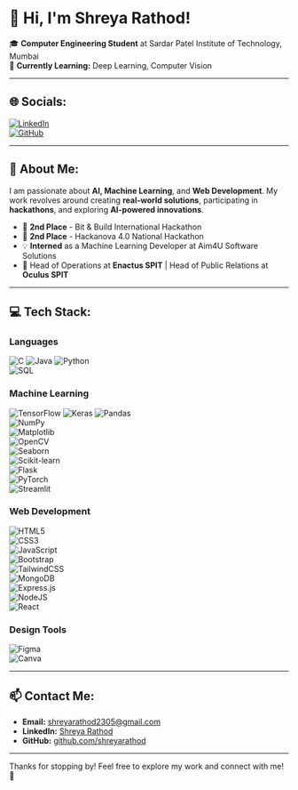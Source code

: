 # 👋 Hi, I'm Shreya Rathod!  
🎓 **Computer Engineering Student** at Sardar Patel Institute of Technology, Mumbai  
🚀 **Currently Learning:** Deep Learning, Computer Vision  

---

## 🌐 Socials:
[![LinkedIn](https://img.shields.io/badge/LinkedIn-%230077B5.svg?style=for-the-badge&logo=linkedin&logoColor=white)](https://www.linkedin.com/in/shreya-rathod-155364278/)  
[![GitHub](https://img.shields.io/badge/GitHub-%2312100E.svg?style=for-the-badge&logo=github&logoColor=white)](https://github.com/shreyarathod)  

---

## 💼 About Me:
I am passionate about **AI, Machine Learning**, and **Web Development**. My work revolves around creating **real-world solutions**, participating in **hackathons**, and exploring **AI-powered innovations**.  

- 🥈 **2nd Place** - Bit & Build International Hackathon
- 🥈 **2nd Place** - Hackanova 4.0 National Hackathon
- 💡 **Interned** as a Machine Learning Developer at Aim4U Software Solutions  
- 👥 Head of Operations at **Enactus SPIT** | Head of Public Relations at **Oculus SPIT**

---

## 💻 Tech Stack:
### Languages
![C](https://img.shields.io/badge/c-%2300599C.svg?style=for-the-badge&logo=c&logoColor=white) 
![Java](https://img.shields.io/badge/java-%23ED8B00.svg?style=for-the-badge&logo=openjdk&logoColor=white) 
![Python](https://img.shields.io/badge/python-3670A0?style=for-the-badge&logo=python&logoColor=ffdd54)  
![SQL](https://img.shields.io/badge/sql-%2300746A.svg?style=for-the-badge&logo=sql&logoColor=white)  

### Machine Learning
![TensorFlow](https://img.shields.io/badge/TensorFlow-%23FF6F00.svg?style=for-the-badge&logo=TensorFlow&logoColor=white) 
![Keras](https://img.shields.io/badge/Keras-%23D00000.svg?style=for-the-badge&logo=Keras&logoColor=white) 
![Pandas](https://img.shields.io/badge/pandas-%23150458.svg?style=for-the-badge&logo=pandas&logoColor=white)  
![NumPy](https://img.shields.io/badge/numpy-%23013243.svg?style=for-the-badge&logo=numpy&logoColor=white)  
![Matplotlib](https://img.shields.io/badge/Matplotlib-%23ffffff.svg?style=for-the-badge&logo=Matplotlib&logoColor=black)  
![OpenCV](https://img.shields.io/badge/opencv-%23white.svg?style=for-the-badge&logo=opencv&logoColor=white)  
![Seaborn](https://img.shields.io/badge/Seaborn-%23004950.svg?style=for-the-badge&logoColor=white)  
![Scikit-learn](https://img.shields.io/badge/scikit--learn-%23F7931E.svg?style=for-the-badge&logo=scikit-learn&logoColor=white)  
![Flask](https://img.shields.io/badge/flask-%23000.svg?style=for-the-badge&logo=flask&logoColor=white)  
![PyTorch](https://img.shields.io/badge/PyTorch-%23EE4C2C.svg?style=for-the-badge&logo=PyTorch&logoColor=white)  
![Streamlit](https://img.shields.io/badge/Streamlit-%23FF4B4B.svg?style=for-the-badge&logo=Streamlit&logoColor=white)  

### Web Development
![HTML5](https://img.shields.io/badge/html5-%23E34F26.svg?style=for-the-badge&logo=html5&logoColor=white)  
![CSS3](https://img.shields.io/badge/css3-%231572B6.svg?style=for-the-badge&logo=css3&logoColor=white)  
![JavaScript](https://img.shields.io/badge/javascript-%23323330.svg?style=for-the-badge&logo=javascript&logoColor=%23F7DF1E)  
![Bootstrap](https://img.shields.io/badge/Bootstrap-%23563D7C.svg?style=for-the-badge&logo=bootstrap&logoColor=white)  
![TailwindCSS](https://img.shields.io/badge/TailwindCSS-%2338B2AC.svg?style=for-the-badge&logo=tailwind-css&logoColor=white)  
![MongoDB](https://img.shields.io/badge/MongoDB-%234ea94b.svg?style=for-the-badge&logo=mongodb&logoColor=white)  
![Express.js](https://img.shields.io/badge/express.js-%23404d59.svg?style=for-the-badge&logo=express&logoColor=%2361DAFB)  
![NodeJS](https://img.shields.io/badge/node.js-6DA55F?style=for-the-badge&logo=node.js&logoColor=white)  
![React](https://img.shields.io/badge/react-%2320232a.svg?style=for-the-badge&logo=react&logoColor=%2361DAFB)  

### Design Tools
![Figma](https://img.shields.io/badge/figma-%23F24E1E.svg?style=for-the-badge&logo=figma&logoColor=white)  
![Canva](https://img.shields.io/badge/Canva-%2300C4CC.svg?style=for-the-badge&logo=Canva&logoColor=white)  

---


## 📫 Contact Me:
- **Email:** [shreyarathod2305@gmail.com](mailto:shreyarathod2305@gmail.com)  
- **LinkedIn:** [Shreya Rathod](https://www.linkedin.com/in/shreya-rathod-155364278/)  
- **GitHub:** [github.com/shreyarathod](https://github.com/shreyarathod)  

---

Thanks for stopping by! Feel free to explore my work and connect with me! 🚀
